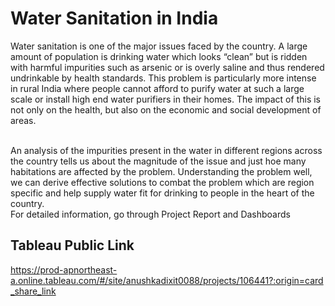 # Water Sanitation in India
Water sanitation is one of the major issues faced by the country. A large amount of population is
drinking water which looks “clean” but is ridden with harmful impurities such as arsenic or is
overly saline and thus rendered undrinkable by health standards. This problem is particularly
more intense in rural India where people cannot afford to purify water at such a large scale or
install high end water purifiers in their homes. The impact of this is not only on the health, but
also on the economic and social development of areas.<br>
<br>

An analysis of the impurities present in the water in different regions across the country tells us
about the magnitude of the issue and just hoe many habitations are affected by the problem.
Understanding the problem well, we can derive effective solutions to combat the problem which
are region specific and help supply water fit for drinking to people in the heart of the country.
<br>
For detailed information, go through Project Report and Dashboards

## Tableau Public Link
https://prod-apnortheast-a.online.tableau.com/#/site/anushkadixit0088/projects/106441?:origin=card_share_link
